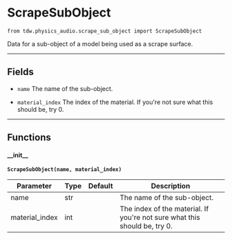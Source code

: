 # ScrapeSubObject

`from tdw.physics_audio.scrape_sub_object import ScrapeSubObject`

Data for a sub-object of a model being used as a scrape surface.

***

## Fields

- `name` The name of the sub-object.

- `material_index` The index of the material. If you're not sure what this should be, try 0.

***

## Functions

#### \_\_init\_\_

**`ScrapeSubObject(name, material_index)`**

| Parameter | Type | Default | Description |
| --- | --- | --- | --- |
| name |  str |  | The name of the sub-object. |
| material_index |  int |  | The index of the material. If you're not sure what this should be, try 0. |

